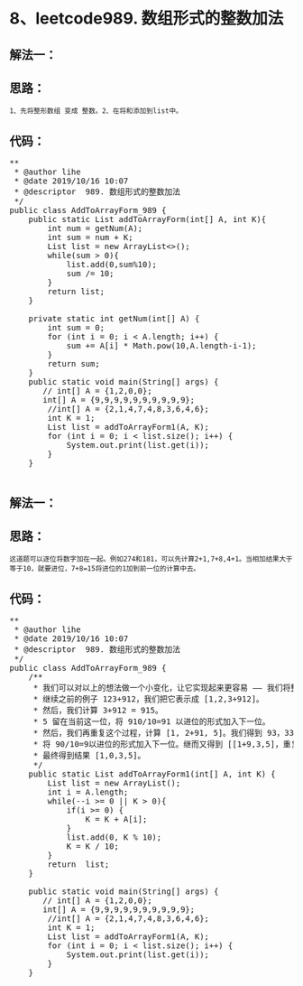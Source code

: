 8、leetcode989. 数组形式的整数加法
==
解法一：
--  
思路：
--
    1、先将整形数组 变成 整数。2、在将和添加到list中。  
代码： 
--
<pre>
**
 * @author lihe
 * @date 2019/10/16 10:07
 * @descriptor  989. 数组形式的整数加法
 */
public class AddToArrayForm_989 {
    public static List<Integer> addToArrayForm(int[] A, int K){
        int num = getNum(A);
        int sum = num + K;
        List<Integer> list = new ArrayList<>();
        while(sum > 0){
            list.add(0,sum%10);
            sum /= 10;
        }
        return list;
    }

    private static int getNum(int[] A) {
        int sum = 0;
        for (int i = 0; i < A.length; i++) {
            sum += A[i] * Math.pow(10,A.length-i-1);
        }
        return sum;
    }
    public static void main(String[] args) {
       // int[] A = {1,2,0,0};
       int[] A = {9,9,9,9,9,9,9,9,9,9};
        //int[] A = {2,1,4,7,4,8,3,6,4,6};
        int K = 1;
        List<Integer> list = addToArrayForm1(A, K);
        for (int i = 0; i < list.size(); i++) {
            System.out.print(list.get(i));
        }
    }
   </pre>
   解法一：
--  
思路：
--
    这道题可以逐位将数字加在一起。例如274和181，可以先计算2+1,7+8,4+1。当相加结果大于等于10，就要进位，7+8=15将进位的1加到前一位的计算中去。      
代码： 
--
<pre>
**
 * @author lihe
 * @date 2019/10/16 10:07
 * @descriptor  989. 数组形式的整数加法
 */
public class AddToArrayForm_989 {
    /**
     * 我们可以对以上的想法做一个小变化，让它实现起来更容易 —— 我们将整个加数加入数组表示的数的最低位。
     * 继续之前的例子 123+912，我们把它表示成 [1,2,3+912]。
     * 然后，我们计算 3+912 = 915。
     * 5 留在当前这一位，将 910/10=91 以进位的形式加入下一位。
     * 然后，我们再重复这个过程，计算 [1, 2+91, 5]。我们得到 93，33 留在当前位，
     * 将 90/10=9以进位的形式加入下一位。继而又得到 [[1+9,3,5]，重复这个过程之后，
     * 最终得到结果 [1,0,3,5]。
     */
    public static List<Integer> addToArrayForm1(int[] A, int K) {
        List<Integer> list = new ArrayList();
        int i = A.length;
        while(--i >= 0 || K > 0){
            if(i >= 0) {
                K = K + A[i];
            }
            list.add(0, K % 10);
            K = K / 10;
        }
        return  list;
    }

    public static void main(String[] args) {
       // int[] A = {1,2,0,0};
       int[] A = {9,9,9,9,9,9,9,9,9,9};
        //int[] A = {2,1,4,7,4,8,3,6,4,6};
        int K = 1;
        List<Integer> list = addToArrayForm1(A, K);
        for (int i = 0; i < list.size(); i++) {
            System.out.print(list.get(i));
        }
    }
   </pre>
